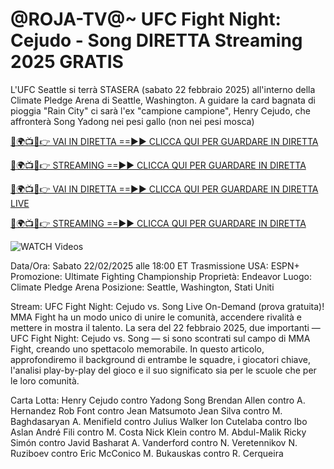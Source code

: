 # @ROJA-TV@~ UFC Fight Night: Cejudo - Song DIRETTA Streaming 2025 GRATIS #

L'UFC Seattle si terrà STASERA (sabato 22 febbraio 2025) all'interno della Climate Pledge Arena di Seattle, Washington. A guidare la card bagnata di pioggia "Rain City" ci sarà l'ex "campione campione", Henry Cejudo, che affronterà Song Yadong nei pesi gallo (non nei pesi mosca)

[🔴🌍📺📱👉 VAI IN DIRETTA ==►► CLICCA QUI PER GUARDARE IN DIRETTA](https://t.co/NjkDHeOElj)

[🔴🌍📺📱👉 STREAMING ==►► CLICCA QUI PER GUARDARE IN DIRETTA](https://t.co/NjkDHeOElj)

[🔴🌍📺📱👉 VAI IN DIRETTA ==►► CLICCA QUI PER GUARDARE IN DIRETTA LIVE](https://t.co/NjkDHeOElj)

[🔴🌍📺📱👉 STREAMING ==►► CLICCA QUI PER GUARDARE IN DIRETTA](https://t.co/NjkDHeOElj)

<a href="https://t.co/NjkDHeOElj" rel="nofollow" data-target="animated-image.originalLink"><img src="https://camo.githubusercontent.com/8a4f000d20f83aca3bf7ec5f350d767afa0574a8a352519fd8cfa583a6f93a33/68747470733a2f2f692e696d6775722e636f6d2f644a486b345a712e676966" alt="WATCH Videos" data-canonical-src="https://i.imgur.com/dJHk4Zq.gif" style="max-width: 100%; display: inline-block;" data-target="animated-image.originalImage"></a>

Data/Ora: Sabato 22/02/2025 alle 18:00 ET
Trasmissione USA: ESPN+
Promozione: Ultimate Fighting Championship
Proprietà: Endeavor
Luogo: Climate Pledge Arena
Posizione: Seattle, Washington, Stati Uniti

Stream: UFC Fight Night: Cejudo vs. Song Live On-Demand (prova gratuita)!
MMA Fight ha un modo unico di unire le comunità, accendere rivalità e mettere in mostra
il talento. La sera del 22 febbraio 2025, due importanti — UFC Fight Night: Cejudo vs. Song —
si sono scontrati sul campo di MMA Fight, creando uno spettacolo memorabile. In questo articolo, approfondiremo
il background di entrambe le squadre, i giocatori chiave, l'analisi play-by-play del gioco e il suo
significato sia per le scuole che per le loro comunità.

Carta Lotta:
Henry Cejudo contro Yadong Song
Brendan Allen contro A. Hernandez
Rob Font contro Jean Matsumoto
Jean Silva contro M. Baghdasaryan
A. Menifield contro Julius Walker
Ion Cutelaba contro Ibo Aslan
André Fili contro M. Costa
Nick Klein contro M. Abdul-Malik
Ricky Simón contro Javid Basharat
A. Vanderford contro N. Veretennikov
N. Ruziboev contro Eric McConico
M. Bukauskas contro R. Cerqueira
